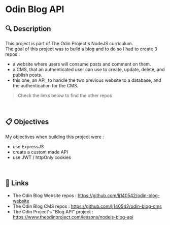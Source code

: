 # Odin Blog API

## 🔍 Description
This project is part of The Odin Project's NodeJS curriculum. <br/>
The goal of this project was to build a blog and to do so I had to create 3 repos : 
- a website where users will consume posts and comment on them.
- a CMS, that an authenticated user can use to create, update, delete, and publish posts.
- this one, an API, to handle the two previous website to a database, and the authentication for the CMS.

>Check the links below to find the other repos
<br/>

## 📋 Objectives
My objectives when building this project were :
- use ExpressJS
- create a custom made API
- use JWT / httpOnly cookies
<br/>

## 🔗 Links
- The Odin Blog Website repos : https://github.com/lj140542/odin-blog-website
- The Odin Blog CMS repos : https://github.com/lj140542/odin-blog-cms
- The Odin Project's "Blog API" project : https://www.theodinproject.com/lessons/nodejs-blog-api
